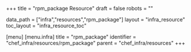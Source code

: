 +++
title = "rpm_package Resource"
draft = false
robots = ""

data_path = ["infra","resources","rpm_package"]
layout = "infra_resource"
toc_layout = "infra_resource_toc"

[menu]
  [menu.infra]
    title = "rpm_package"
    identifier = "chef_infra/resources/rpm_package"
    parent = "chef_infra/resources"
+++

<!-- The contents of this page are automatically generated from the rpm_package.yaml file in the data/infra/resources directory. -->
<!-- To suggest a change, edit the https://github.com/chef/chef/blob/main/lib/chef/resource/rpm_package.rb file and submit a pull request to the https://github.com/chef/chef repository. -->
<!-- markdownlint-disable-file -->
